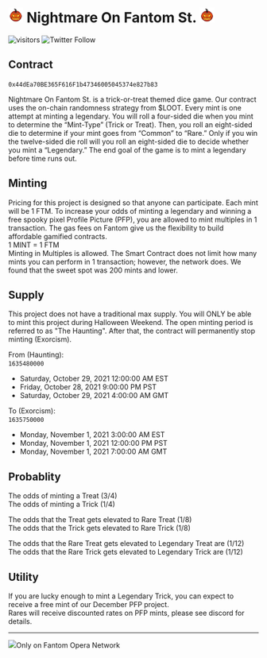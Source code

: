 # <img src="https://github.com/TwistedTech-wtf/NightmareOnFantomSt/blob/main/images/NOFS-Logo.gif" width="30"> Nightmare On Fantom St. <img src="https://github.com/TwistedTech-wtf/NightmareOnFantomSt/blob/main/images/NOFS-Logo.gif" width="30">

![visitors](https://visitor-badge.glitch.me/badge?page_id=TwistedTech-wtf.NightmareOnFantomSt)
![Twitter Follow](https://img.shields.io/twitter/follow/twistedtechnfts?style=social)

## Contract
```0x44dEa70BE365F616F1b47346005045374e827b83```

Nightmare On Fantom St. is a trick-or-treat themed dice game. Our contract uses the on-chain randomness strategy from $LOOT. Every mint is one attempt at minting a legendary. You will roll a four-sided die when you mint to determine the “Mint-Type” (Trick or Treat). Then, you roll an eight-sided die to determine if your mint goes from “Common” to “Rare.” Only if you win the twelve-sided die roll will you roll an eight-sided die to decide whether you mint a “Legendary.” The end goal of the game is to mint a legendary before time runs out.

## Minting
Pricing for this project is designed so that anyone can participate. Each mint will be 1 FTM. To increase your odds of minting a legendary and winning a free spooky pixel Profile Picture (PFP), you are allowed to mint multiples in 1 transaction. The gas fees on Fantom give us the flexibility to build affordable gamified contracts.<br>
1 MINT = 1 FTM<br>
Minting in Multiples is allowed. The Smart Contract does not limit how many mints you can perform in 1 transaction; however, the network does. We found that the sweet spot was 200 mints and lower.

## Supply
This project does not have a traditional max supply. You will ONLY be able to mint this project during Halloween Weekend.
The open minting period is referred to as "The Haunting". After that, the contract will permanently stop minting (Exorcism). 

From (Haunting):<br>
`1635480000` 
* Saturday, October 29, 2021 12:00:00 AM EST
* Friday, October 28, 2021 9:00:00 PM PST
* Saturday, October 29, 2021 4:00:00 AM GMT

To (Exorcism):<br>
`1635750000`
* Monday, November 1, 2021 3:00:00 AM EST
* Monday, November 1, 2021 12:00:00 PM PST
* Monday, November 1, 2021 7:00:00 AM GMT

## Probablity
The odds of minting a Treat (3/4)<br>
The odds of minting a Trick (1/4)
<br>

The odds that the Treat gets elevated to Rare Treat (1/8)<br>
The odds that the Trick gets elevated to Rare Trick (1/8)
<br>

The odds that the Rare Treat gets elevated to Legendary Treat are (1/12) <br>
The odds that the Rare Trick gets elevated to Legendary Trick are (1/12)

## Utility
If you are lucky enough to mint a Legendary Trick, you can expect to receive a free mint of our December PFP project.<br>
Rares will receive discounted rates on PFP mints, please see discord for details.
<br><hr>

<img src="https://github.com/TwistedTech-wtf/NightmareOnFantomSt/blob/main/images/FTM-Pixel.png" width="25">Only on Fantom Opera Network

